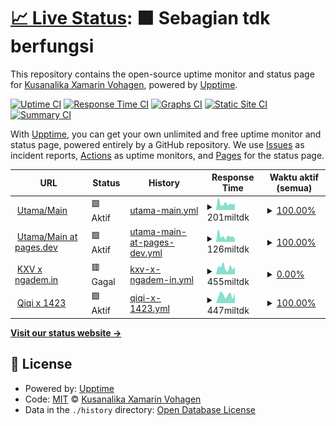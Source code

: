 # [📈 Live Status](https://kuxav.github.io/stats01): <!--live status--> **🟧 Sebagian tdk berfungsi**

This repository contains the open-source uptime monitor and status page for [Kusanalika Xamarin Vohagen](kuxav.1423.my.id), powered by [Upptime](https://github.com/upptime/upptime).

[![Uptime CI](https://github.com/kuxav/stats01/workflows/Uptime%20CI/badge.svg)](https://github.com/kuxav/stats01/actions?query=workflow%3A%22Uptime+CI%22)
[![Response Time CI](https://github.com/kuxav/stats01/workflows/Response%20Time%20CI/badge.svg)](https://github.com/kuxav/stats01/actions?query=workflow%3A%22Response+Time+CI%22)
[![Graphs CI](https://github.com/kuxav/stats01/workflows/Graphs%20CI/badge.svg)](https://github.com/kuxav/stats01/actions?query=workflow%3A%22Graphs+CI%22)
[![Static Site CI](https://github.com/kuxav/stats01/workflows/Static%20Site%20CI/badge.svg)](https://github.com/kuxav/stats01/actions?query=workflow%3A%22Static+Site+CI%22)
[![Summary CI](https://github.com/kuxav/stats01/workflows/Summary%20CI/badge.svg)](https://github.com/kuxav/stats01/actions?query=workflow%3A%22Summary+CI%22)

With [Upptime](https://upptime.js.org), you can get your own unlimited and free uptime monitor and status page, powered entirely by a GitHub repository. We use [Issues](https://github.com/kuxav/stats01/issues) as incident reports, [Actions](https://github.com/kuxav/stats01/actions) as uptime monitors, and [Pages](https://kuxav.github.io/stats01) for the status page.

<!--start: status pages-->
<!-- This summary is generated by Upptime (https://github.com/upptime/upptime) -->
<!-- Do not edit this manually, your changes will be overwritten -->
<!-- prettier-ignore -->
| URL | Status | History | Response Time | Waktu aktif (semua) |
| --- | ------ | ------- | ------------- | ------ |
| <img alt="" src="https://icons.duckduckgo.com/ip3/start.1423.my.id.ico" height="13"> [Utama/Main](https://start.1423.my.id) | 🟩 Aktif | [utama-main.yml](https://github.com/kuxav/stats01/commits/HEAD/history/utama-main.yml) | <details><summary><img alt="Grafik waktu balasan" src="./graphs/utama-main/response-time-week.png" height="20"> 201miltdk</summary><br><a href="https://1.1423.my.id/history/utama-main"><img alt="Response time 201" src="https://img.shields.io/endpoint?url=https%3A%2F%2Fraw.githubusercontent.com%2Fkuxav%2Fstats01%2FHEAD%2Fapi%2Futama-main%2Fresponse-time.json"></a><br><a href="https://1.1423.my.id/history/utama-main"><img alt="selama 24 jam 198" src="https://img.shields.io/endpoint?url=https%3A%2F%2Fraw.githubusercontent.com%2Fkuxav%2Fstats01%2FHEAD%2Fapi%2Futama-main%2Fresponse-time-day.json"></a><br><a href="https://1.1423.my.id/history/utama-main"><img alt="dalam sepekan 201" src="https://img.shields.io/endpoint?url=https%3A%2F%2Fraw.githubusercontent.com%2Fkuxav%2Fstats01%2FHEAD%2Fapi%2Futama-main%2Fresponse-time-week.json"></a><br><a href="https://1.1423.my.id/history/utama-main"><img alt="dalam sebulan 201" src="https://img.shields.io/endpoint?url=https%3A%2F%2Fraw.githubusercontent.com%2Fkuxav%2Fstats01%2FHEAD%2Fapi%2Futama-main%2Fresponse-time-month.json"></a><br><a href="https://1.1423.my.id/history/utama-main"><img alt="dalam tahunan 201" src="https://img.shields.io/endpoint?url=https%3A%2F%2Fraw.githubusercontent.com%2Fkuxav%2Fstats01%2FHEAD%2Fapi%2Futama-main%2Fresponse-time-year.json"></a></details> | <details><summary><a href="https://1.1423.my.id/history/utama-main">100.00%</a></summary><a href="https://1.1423.my.id/history/utama-main"><img alt="Waktu aktif (semua) 100.00%" src="https://img.shields.io/endpoint?url=https%3A%2F%2Fraw.githubusercontent.com%2Fkuxav%2Fstats01%2FHEAD%2Fapi%2Futama-main%2Fuptime.json"></a><br><a href="https://1.1423.my.id/history/utama-main"><img alt="dalam 24 jam 100.00%" src="https://img.shields.io/endpoint?url=https%3A%2F%2Fraw.githubusercontent.com%2Fkuxav%2Fstats01%2FHEAD%2Fapi%2Futama-main%2Fuptime-day.json"></a><br><a href="https://1.1423.my.id/history/utama-main"><img alt="dalam 1 pekan 100.00%" src="https://img.shields.io/endpoint?url=https%3A%2F%2Fraw.githubusercontent.com%2Fkuxav%2Fstats01%2FHEAD%2Fapi%2Futama-main%2Fuptime-week.json"></a><br><a href="https://1.1423.my.id/history/utama-main"><img alt="dalam 30 hari 100.00%" src="https://img.shields.io/endpoint?url=https%3A%2F%2Fraw.githubusercontent.com%2Fkuxav%2Fstats01%2FHEAD%2Fapi%2Futama-main%2Fuptime-month.json"></a><br><a href="https://1.1423.my.id/history/utama-main"><img alt="dalam setahun 100.00%" src="https://img.shields.io/endpoint?url=https%3A%2F%2Fraw.githubusercontent.com%2Fkuxav%2Fstats01%2FHEAD%2Fapi%2Futama-main%2Fuptime-year.json"></a></details>
| <img alt="" src="https://icons.duckduckgo.com/ip3/1423.pages.dev.ico" height="13"> [Utama/Main at pages.dev](https://1423.pages.dev) | 🟩 Aktif | [utama-main-at-pages-dev.yml](https://github.com/kuxav/stats01/commits/HEAD/history/utama-main-at-pages-dev.yml) | <details><summary><img alt="Grafik waktu balasan" src="./graphs/utama-main-at-pages-dev/response-time-week.png" height="20"> 126miltdk</summary><br><a href="https://1.1423.my.id/history/utama-main-at-pages-dev"><img alt="Response time 126" src="https://img.shields.io/endpoint?url=https%3A%2F%2Fraw.githubusercontent.com%2Fkuxav%2Fstats01%2FHEAD%2Fapi%2Futama-main-at-pages-dev%2Fresponse-time.json"></a><br><a href="https://1.1423.my.id/history/utama-main-at-pages-dev"><img alt="selama 24 jam 102" src="https://img.shields.io/endpoint?url=https%3A%2F%2Fraw.githubusercontent.com%2Fkuxav%2Fstats01%2FHEAD%2Fapi%2Futama-main-at-pages-dev%2Fresponse-time-day.json"></a><br><a href="https://1.1423.my.id/history/utama-main-at-pages-dev"><img alt="dalam sepekan 126" src="https://img.shields.io/endpoint?url=https%3A%2F%2Fraw.githubusercontent.com%2Fkuxav%2Fstats01%2FHEAD%2Fapi%2Futama-main-at-pages-dev%2Fresponse-time-week.json"></a><br><a href="https://1.1423.my.id/history/utama-main-at-pages-dev"><img alt="dalam sebulan 126" src="https://img.shields.io/endpoint?url=https%3A%2F%2Fraw.githubusercontent.com%2Fkuxav%2Fstats01%2FHEAD%2Fapi%2Futama-main-at-pages-dev%2Fresponse-time-month.json"></a><br><a href="https://1.1423.my.id/history/utama-main-at-pages-dev"><img alt="dalam tahunan 126" src="https://img.shields.io/endpoint?url=https%3A%2F%2Fraw.githubusercontent.com%2Fkuxav%2Fstats01%2FHEAD%2Fapi%2Futama-main-at-pages-dev%2Fresponse-time-year.json"></a></details> | <details><summary><a href="https://1.1423.my.id/history/utama-main-at-pages-dev">100.00%</a></summary><a href="https://1.1423.my.id/history/utama-main-at-pages-dev"><img alt="Waktu aktif (semua) 100.00%" src="https://img.shields.io/endpoint?url=https%3A%2F%2Fraw.githubusercontent.com%2Fkuxav%2Fstats01%2FHEAD%2Fapi%2Futama-main-at-pages-dev%2Fuptime.json"></a><br><a href="https://1.1423.my.id/history/utama-main-at-pages-dev"><img alt="dalam 24 jam 100.00%" src="https://img.shields.io/endpoint?url=https%3A%2F%2Fraw.githubusercontent.com%2Fkuxav%2Fstats01%2FHEAD%2Fapi%2Futama-main-at-pages-dev%2Fuptime-day.json"></a><br><a href="https://1.1423.my.id/history/utama-main-at-pages-dev"><img alt="dalam 1 pekan 100.00%" src="https://img.shields.io/endpoint?url=https%3A%2F%2Fraw.githubusercontent.com%2Fkuxav%2Fstats01%2FHEAD%2Fapi%2Futama-main-at-pages-dev%2Fuptime-week.json"></a><br><a href="https://1.1423.my.id/history/utama-main-at-pages-dev"><img alt="dalam 30 hari 100.00%" src="https://img.shields.io/endpoint?url=https%3A%2F%2Fraw.githubusercontent.com%2Fkuxav%2Fstats01%2FHEAD%2Fapi%2Futama-main-at-pages-dev%2Fuptime-month.json"></a><br><a href="https://1.1423.my.id/history/utama-main-at-pages-dev"><img alt="dalam setahun 100.00%" src="https://img.shields.io/endpoint?url=https%3A%2F%2Fraw.githubusercontent.com%2Fkuxav%2Fstats01%2FHEAD%2Fapi%2Futama-main-at-pages-dev%2Fuptime-year.json"></a></details>
| <img alt="" src="https://icons.duckduckgo.com/ip3/kuxav.1423.my.id.ico" height="13"> [KXV x ngadem.in](https://kuxav.1423.my.id) | 🟥 Gagal | [kxv-x-ngadem-in.yml](https://github.com/kuxav/stats01/commits/HEAD/history/kxv-x-ngadem-in.yml) | <details><summary><img alt="Grafik waktu balasan" src="./graphs/kxv-x-ngadem-in/response-time-week.png" height="20"> 455miltdk</summary><br><a href="https://1.1423.my.id/history/kxv-x-ngadem-in"><img alt="Response time 455" src="https://img.shields.io/endpoint?url=https%3A%2F%2Fraw.githubusercontent.com%2Fkuxav%2Fstats01%2FHEAD%2Fapi%2Fkxv-x-ngadem-in%2Fresponse-time.json"></a><br><a href="https://1.1423.my.id/history/kxv-x-ngadem-in"><img alt="selama 24 jam 551" src="https://img.shields.io/endpoint?url=https%3A%2F%2Fraw.githubusercontent.com%2Fkuxav%2Fstats01%2FHEAD%2Fapi%2Fkxv-x-ngadem-in%2Fresponse-time-day.json"></a><br><a href="https://1.1423.my.id/history/kxv-x-ngadem-in"><img alt="dalam sepekan 455" src="https://img.shields.io/endpoint?url=https%3A%2F%2Fraw.githubusercontent.com%2Fkuxav%2Fstats01%2FHEAD%2Fapi%2Fkxv-x-ngadem-in%2Fresponse-time-week.json"></a><br><a href="https://1.1423.my.id/history/kxv-x-ngadem-in"><img alt="dalam sebulan 455" src="https://img.shields.io/endpoint?url=https%3A%2F%2Fraw.githubusercontent.com%2Fkuxav%2Fstats01%2FHEAD%2Fapi%2Fkxv-x-ngadem-in%2Fresponse-time-month.json"></a><br><a href="https://1.1423.my.id/history/kxv-x-ngadem-in"><img alt="dalam tahunan 455" src="https://img.shields.io/endpoint?url=https%3A%2F%2Fraw.githubusercontent.com%2Fkuxav%2Fstats01%2FHEAD%2Fapi%2Fkxv-x-ngadem-in%2Fresponse-time-year.json"></a></details> | <details><summary><a href="https://1.1423.my.id/history/kxv-x-ngadem-in">0.00%</a></summary><a href="https://1.1423.my.id/history/kxv-x-ngadem-in"><img alt="Waktu aktif (semua) 0.00%" src="https://img.shields.io/endpoint?url=https%3A%2F%2Fraw.githubusercontent.com%2Fkuxav%2Fstats01%2FHEAD%2Fapi%2Fkxv-x-ngadem-in%2Fuptime.json"></a><br><a href="https://1.1423.my.id/history/kxv-x-ngadem-in"><img alt="dalam 24 jam 0.00%" src="https://img.shields.io/endpoint?url=https%3A%2F%2Fraw.githubusercontent.com%2Fkuxav%2Fstats01%2FHEAD%2Fapi%2Fkxv-x-ngadem-in%2Fuptime-day.json"></a><br><a href="https://1.1423.my.id/history/kxv-x-ngadem-in"><img alt="dalam 1 pekan 0.00%" src="https://img.shields.io/endpoint?url=https%3A%2F%2Fraw.githubusercontent.com%2Fkuxav%2Fstats01%2FHEAD%2Fapi%2Fkxv-x-ngadem-in%2Fuptime-week.json"></a><br><a href="https://1.1423.my.id/history/kxv-x-ngadem-in"><img alt="dalam 30 hari 0.00%" src="https://img.shields.io/endpoint?url=https%3A%2F%2Fraw.githubusercontent.com%2Fkuxav%2Fstats01%2FHEAD%2Fapi%2Fkxv-x-ngadem-in%2Fuptime-month.json"></a><br><a href="https://1.1423.my.id/history/kxv-x-ngadem-in"><img alt="dalam setahun 0.00%" src="https://img.shields.io/endpoint?url=https%3A%2F%2Fraw.githubusercontent.com%2Fkuxav%2Fstats01%2FHEAD%2Fapi%2Fkxv-x-ngadem-in%2Fuptime-year.json"></a></details>
| <img alt="" src="https://icons.duckduckgo.com/ip3/77.1423.my.id.ico" height="13"> [Qiqi x 1423](https://77.1423.my.id) | 🟩 Aktif | [qiqi-x-1423.yml](https://github.com/kuxav/stats01/commits/HEAD/history/qiqi-x-1423.yml) | <details><summary><img alt="Grafik waktu balasan" src="./graphs/qiqi-x-1423/response-time-week.png" height="20"> 447miltdk</summary><br><a href="https://1.1423.my.id/history/qiqi-x-1423"><img alt="Response time 447" src="https://img.shields.io/endpoint?url=https%3A%2F%2Fraw.githubusercontent.com%2Fkuxav%2Fstats01%2FHEAD%2Fapi%2Fqiqi-x-1423%2Fresponse-time.json"></a><br><a href="https://1.1423.my.id/history/qiqi-x-1423"><img alt="selama 24 jam 457" src="https://img.shields.io/endpoint?url=https%3A%2F%2Fraw.githubusercontent.com%2Fkuxav%2Fstats01%2FHEAD%2Fapi%2Fqiqi-x-1423%2Fresponse-time-day.json"></a><br><a href="https://1.1423.my.id/history/qiqi-x-1423"><img alt="dalam sepekan 447" src="https://img.shields.io/endpoint?url=https%3A%2F%2Fraw.githubusercontent.com%2Fkuxav%2Fstats01%2FHEAD%2Fapi%2Fqiqi-x-1423%2Fresponse-time-week.json"></a><br><a href="https://1.1423.my.id/history/qiqi-x-1423"><img alt="dalam sebulan 447" src="https://img.shields.io/endpoint?url=https%3A%2F%2Fraw.githubusercontent.com%2Fkuxav%2Fstats01%2FHEAD%2Fapi%2Fqiqi-x-1423%2Fresponse-time-month.json"></a><br><a href="https://1.1423.my.id/history/qiqi-x-1423"><img alt="dalam tahunan 447" src="https://img.shields.io/endpoint?url=https%3A%2F%2Fraw.githubusercontent.com%2Fkuxav%2Fstats01%2FHEAD%2Fapi%2Fqiqi-x-1423%2Fresponse-time-year.json"></a></details> | <details><summary><a href="https://1.1423.my.id/history/qiqi-x-1423">100.00%</a></summary><a href="https://1.1423.my.id/history/qiqi-x-1423"><img alt="Waktu aktif (semua) 100.00%" src="https://img.shields.io/endpoint?url=https%3A%2F%2Fraw.githubusercontent.com%2Fkuxav%2Fstats01%2FHEAD%2Fapi%2Fqiqi-x-1423%2Fuptime.json"></a><br><a href="https://1.1423.my.id/history/qiqi-x-1423"><img alt="dalam 24 jam 100.00%" src="https://img.shields.io/endpoint?url=https%3A%2F%2Fraw.githubusercontent.com%2Fkuxav%2Fstats01%2FHEAD%2Fapi%2Fqiqi-x-1423%2Fuptime-day.json"></a><br><a href="https://1.1423.my.id/history/qiqi-x-1423"><img alt="dalam 1 pekan 100.00%" src="https://img.shields.io/endpoint?url=https%3A%2F%2Fraw.githubusercontent.com%2Fkuxav%2Fstats01%2FHEAD%2Fapi%2Fqiqi-x-1423%2Fuptime-week.json"></a><br><a href="https://1.1423.my.id/history/qiqi-x-1423"><img alt="dalam 30 hari 100.00%" src="https://img.shields.io/endpoint?url=https%3A%2F%2Fraw.githubusercontent.com%2Fkuxav%2Fstats01%2FHEAD%2Fapi%2Fqiqi-x-1423%2Fuptime-month.json"></a><br><a href="https://1.1423.my.id/history/qiqi-x-1423"><img alt="dalam setahun 100.00%" src="https://img.shields.io/endpoint?url=https%3A%2F%2Fraw.githubusercontent.com%2Fkuxav%2Fstats01%2FHEAD%2Fapi%2Fqiqi-x-1423%2Fuptime-year.json"></a></details>

<!--end: status pages-->

[**Visit our status website →**](https://kuxav.github.io/stats01)

## 📄 License

- Powered by: [Upptime](https://github.com/upptime/upptime)
- Code: [MIT](./LICENSE) © [Kusanalika Xamarin Vohagen](kuxav.1423.my.id)
- Data in the `./history` directory: [Open Database License](https://opendatacommons.org/licenses/odbl/1-0/)
